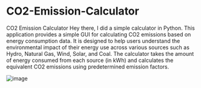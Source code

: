 # CO2-Emission-Calculator
CO2 Emission Calculator
Hey there, I did a simple calculator in  Python. This  application provides a simple GUI for calculating CO2 emissions based on energy consumption data. It is designed to help users understand the environmental impact of their energy use across various sources such as Hydro, Natural Gas, Wind, Solar, and Coal. The calculator takes the amount of energy consumed from each source (in kWh) and calculates the equivalent CO2 emissions using predetermined emission factors.


![image](https://github.com/Diegovh03/CO2-Emission-Calculator/assets/160037657/38fb5a2b-447d-4e78-880c-1b601c74e17d)
